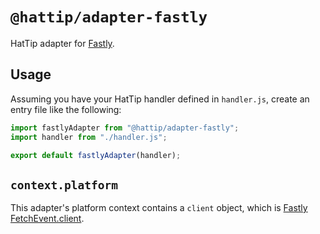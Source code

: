 # `@hattip/adapter-fastly`

HatTip adapter for [Fastly](https://developer.fastly.com/).

## Usage

Assuming you have your HatTip handler defined in `handler.js`, create an entry file like the following:

```js
import fastlyAdapter from "@hattip/adapter-fastly";
import handler from "./handler.js";

export default fastlyAdapter(handler);
```

## `context.platform`

This adapter's platform context contains a `client` object, which is [Fastly FetchEvent.client](https://js-compute-reference-docs.edgecompute.app/docs/globals/FetchEvent/#instance-properties).
